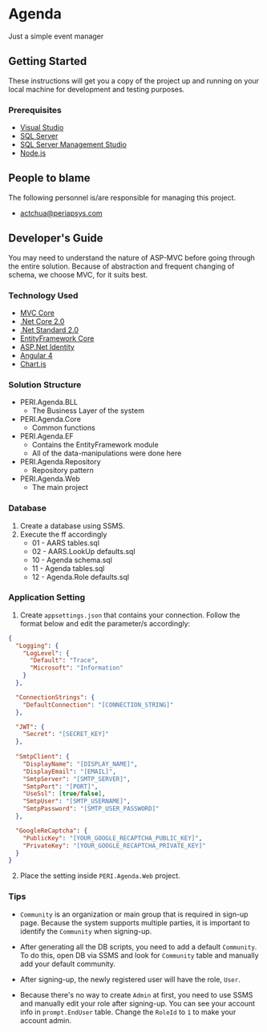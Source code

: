 # Agenda

Just a simple event manager

## Getting Started

These instructions will get you a copy of the project up and running on your local machine for development and testing purposes.

### Prerequisites

- [Visual Studio](https://www.visualstudio.com/)
- [SQL Server](https://www.microsoft.com/en-us/sql-server/sql-server-2016)
- [SQL Server Management Studio](https://msdn.microsoft.com/en-us/library/mt238290.aspx)
- [Node.js](https://nodejs.org)

## People to blame

The following personnel is/are responsible for managing this project.

- [actchua@periapsys.com](mailto:actchua@periapsys.com)

## Developer's Guide

You may need to understand the nature of ASP-MVC before going through the entire solution. Because of abstraction and frequent changing of schema, we choose MVC, for it suits best.

### Technology Used

- [MVC Core](https://docs.microsoft.com/en-us/aspnet/core/tutorials/first-mvc-app/?view=aspnetcore-2.1)
- [.Net Core 2.0](https://www.microsoft.com/net/download/windows)
- [.Net Standard 2.0](#)
- [EntityFramework Core](https://docs.microsoft.com/en-us/ef/core/)
- [ASP.Net Identity](https://www.asp.net/identity)
- [Angular 4](https://angular.io)
- [Chart.js](https://www.chartjs.org/)

### Solution Structure

- PERI.Agenda.BLL
	- The Business Layer of the system
- PERI.Agenda.Core
	- Common functions
- PERI.Agenda.EF
	- Contains the EntityFramework module
	- All of the data-manipulations were done here
- PERI.Agenda.Repository
    - Repository pattern
- PERI.Agenda.Web
	- The main project

### Database

1. Create a database using SSMS.
2. Execute the ff accordingly
   - 01 - AARS tables.sql
   - 02 - AARS.LookUp defaults.sql
   - 10 - Agenda schema.sql
   - 11 - Agenda tables.sql
   - 12 - Agenda.Role defaults.sql

### Application Setting

1. Create ```appsettings.json``` that contains your connection. Follow the format below and edit the parameter/s accordingly:

```json
{
  "Logging": {
    "LogLevel": {
      "Default": "Trace",
      "Microsoft": "Information"
    }
  },

  "ConnectionStrings": {
    "DefaultConnection": "[CONNECTION_STRING]"
  },

  "JWT": {
    "Secret": "[SECRET_KEY]"
  },
  
  "SmtpClient": {
    "DisplayName": "[DISPLAY_NAME]",
    "DisplayEmail": "[EMAIL]",
    "SmtpServer": "[SMTP_SERVER]",
    "SmtpPort": "[PORT]",
    "UseSsl": [true/false],
    "SmtpUser": "[SMTP_USERNAME]",
    "SmtpPassword": "[SMTP_USER_PASSWORD]"
  },

  "GoogleReCaptcha": {
    "PublicKey": "[YOUR_GOOGLE_RECAPTCHA_PUBLIC_KEY]",
    "PrivateKey": "[YOUR_GOOGLE_RECAPTCHA_PRIVATE_KEY]"
  }
}

```

2. Place the setting inside ```PERI.Agenda.Web``` project.

### Tips

- ```Community``` is an organization or main group that is required in sign-up page. Because the system supports multiple parties, it is important to identify the ```Community``` when signing-up.

- After generating all the DB scripts, you need to add a default ```Community```. To do this, open DB via SSMS and look for ```Community``` table and manually add your default community.

- After signing-up, the newly registered user will have the role, ```User```.

- Because there's no way to create ```Admin``` at first, you need to use SSMS and manually edit your role after signing-up. You can see your account info in ```prompt.EndUser``` table. Change the ```RoleId``` to ```1``` to make your account admin.
